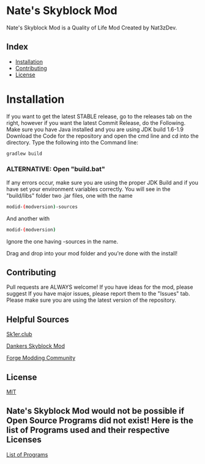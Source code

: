 # Nate's Skyblock Mod
Nate's Skyblock Mod is a Quality of Life Mod Created by Nat3zDev.

## Index
* [Installation](#Installation)
* [Contributing](#Contributing)
* [License](#license)

# Installation
If you want to get the latest STABLE release, go to the releases tab on the right, however if you want the latest Commit Release, do the Following.
Make sure you have Java installed and you are using JDK build 1.6-1.9
Download the Code for the repository and open the cmd line and cd into the directory.
Type the following into the Command line:
```bash
gradlew build
```
### ALTERNATIVE: Open "build.bat"

If any errors occur, make sure you are using the proper JDK Build and if you have set your environment variables correctly.
You will see in the "build/libs" folder two .jar files, one with the name
```bash
modid-(modversion)-sources
```
And another with
```bash
modid-(modversion)
```
Ignore the one having -sources in the name.

Drag and drop into your mod folder and you're done with the install!

## Contributing
Pull requests are ALWAYS welcome! If you have ideas for the mod, please suggest
If you have major issues, please report them to the "Issues" tab.
Please make sure you are using the latest version of the repository.

## Helpful Sources
[Sk1er.club](https://sk1er.club/discord)

[Dankers Skyblock Mod](https://discord.gg/mxA7sSX9q3)

[Forge Modding Community](https://discord.gg/UvedJ9m)

## License
[MIT](https://choosealicense.com/licenses/mit/)

## Nate's Skyblock Mod would not be possible if Open Source Programs did not exist! Here is the list of Programs used and their respective Licenses
[List of Programs](https://github.com/Nat3z/SkyblockMod/blob/main/OPEN_SOURCE_SOFTWARE_USED.md)

